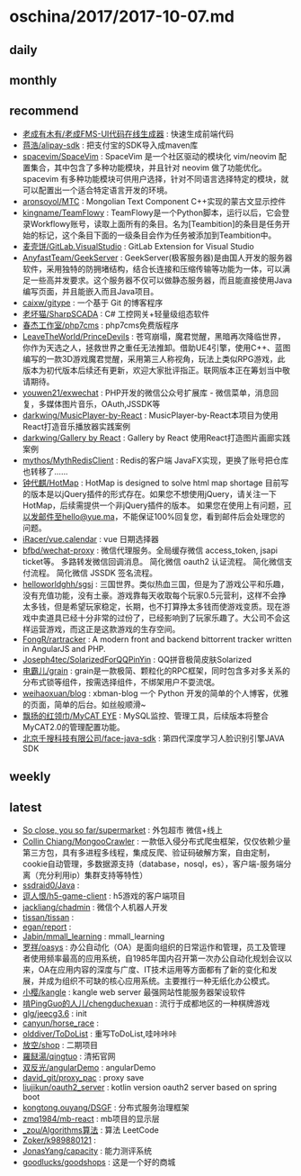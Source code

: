# oschina/2017/2017-10-07.md



## daily



## monthly



## recommend

- [老成有木有/老成FMS-UI代码在线生成器](http://git.oschina.net/lcfms/lcfms) : 快速生成前端代码
- [蒋浩/alipay-sdk](http://git.oschina.net/howe/alipay-sdk) : 把支付宝的SDK导入成maven库
- [spacevim/SpaceVim](http://git.oschina.net/spacevim/SpaceVim) : SpaceVim 是一个社区驱动的模块化 vim/neovim 配置集合，其中包含了多种功能模块，并且针对 neovim 做了功能优化。spacevim 有多种功能模块可供用户选择，针对不同语言选择特定的模块，就可以配置出一个适合特定语言开发的环境。
- [aronsoyol/MTC](http://git.oschina.net/aronsoyol/MTC) : Mongolian Text Component C++实现的蒙古文显示控件
- [kingname/TeamFlowy](http://git.oschina.net/kingname/TeamFlowy) : TeamFlowy是一个Python脚本，运行以后，它会登录Workflowy账号，读取上面所有的条目。名为[Teambition]的条目是任务开始的标记，这个条目下面的一级条目会作为任务被添加到Teambition中。
- [麦壳饼/GitLab.VisualStudio](http://git.oschina.net/maikebing/GitLab.VisualStudio) : GitLab Extension for Visual Studio
- [AnyfastTeam/GeekServer](http://git.oschina.net/anyfast/GeekServer) : GeekServer(极客服务器)是由国人开发的服务器软件，采用独特的防拥堵结构，结合长连接和压缩传输等功能为一体，可以满足一些高并发要求。这个服务器不仅可以做静态服务器，而且能直接使用Java编写页面，并且能嵌入而且Java项目。
- [caixw/gitype](http://git.oschina.net/caixw/typing) : 一个基于 Git 的博客程序
- [老坏猫/SharpSCADA](http://git.oschina.net/LaoHuaiMiao/SharpSCADA) : C# 工控网关+轻量级组态软件
- [春杰工作室/php7cms](http://git.oschina.net/wchunjie/php7cms) : php7cms免费版程序
- [LeaveTheWorld/PrinceDevils](http://git.oschina.net/LeaveTheWorld/PrinceDevils) : 苍穹崩塌，魔君觉醒，黑暗再次降临世界，你作为天选之人，拯救世界之重任无法推卸。借助UE4引擎，使用C++、蓝图编写的一款3D游戏魔君觉醒，采用第三人称视角，玩法上类似RPG游戏，此版本为初代版本后续还有更新，欢迎大家批评指正。联网版本正在筹划当中敬请期待。
- [youwen21/exwechat](http://git.oschina.net/youwen21/exwechat) : PHP开发的微信公众号扩展库 - 微信菜单，消息回复，多媒体图片音乐，OAuth,JSSDK等
- [darkwing/MusicPlayer-by-React](http://git.oschina.net/darkwing/MusicPlayer-by-React) : MusicPlayer-by-React本项目为使用React打造音乐播放器实践案例
- [darkwing/Gallery by React](http://git.oschina.net/darkwing/Gallery-by-React) : Gallery by React 使用React打造图片画廊实践案例
- [mythos/MythRedisClient](http://git.oschina.net/kcp1104/MythRedisClient) : Redis的客户端 JavaFX实现，更换了账号把仓库也转移了......
- [钟代麒/HotMap](http://git.oschina.net/zhongdaiqi/HotMap) : HotMap is designed to solve html map shortage 目前写的版本是以jQuery插件的形式存在。如果您不想使用jQuery，请关注一下HotMap，后续需提供一个非jQuery插件的版本。 如果您在使用上有问题，可以发邮件至hello@yue.ma，不能保证100%回复您，看到邮件后会处理您的问题。
- [iRacer/vue.calendar](http://git.oschina.net/iracer/vue.calendar) : vue 日期选择器
- [bfbd/wechat-proxy](http://git.oschina.net/bfbd/wechat-proxy) : 微信代理服务。全局缓存微信 access_token, jsapi ticket等。 多路转发微信回调消息。 简化微信 oauth2 认证流程。 简化微信支付流程。 简化微信 JSSDK 签名流程。
- [helloworldghh/sgsj](http://git.oschina.net/helloworldghh/sgsj) : 三国世界。类似热血三国，但是为了游戏公平和乐趣，没有充值功能，没有土豪。游戏靠每天收取每个玩家0.5元营利，这样不会挣太多钱，但是希望玩家稳定，长期，也不打算挣太多钱而使游戏变质。现在游戏中卖道具已经十分非常的过份了，已经影响到了玩家乐趣了。大公司不会这样运营游戏，而这正是这款游戏的生存空间。
- [FongR/rartracker](http://git.oschina.net/511311/rartracker) : A modern front and backend bittorrent tracker written in AngularJS and PHP.
- [Joseph4tec/SolarizedForQQPinYin](http://git.oschina.net/joseph4tec/SolarizedForQQPinYin) : QQ拼音极简皮肤Solarized
- [电霸儿/grain](http://git.oschina.net/dianbaer/grain) : grain是一款极简、颗粒化的RPC框架，同时包含多对多关系的分布式锁等组件，按需选择组件，不绑架用户不耍流氓。
- [weihaoxuan/blog](http://git.oschina.net/weihaoxuan/blog) : xbman-blog 一个 Python 开发的简单的个人博客，优雅的页面，简单的后台。如丝般顺滑~
- [飘扬的红领巾/MyCAT EYE](http://git.oschina.net/redtie/mycateye) : MySQL监控、管理工具，后续版本将整合MyCAT2.0的管理配置功能。
- [北京千搜科技有限公司/face-java-sdk](http://git.oschina.net/qiansou/face-v4-java-sdk) : 第四代深度学习人脸识别引擎JAVA SDK


## weekly



## latest

- [So close, you so far/supermarket](http://git.oschina.net/Soclose/supermarket) : 外包超市 微信+线上
- [Collin Chiang/MongooCrawler](http://git.oschina.net/coliza/MongooCrawler) : 一款低入侵分布式爬虫框架，仅仅依赖少量第三方包，具有多进程多线程，集成反爬、验证码破解方案，自由定制，cookie自动管理，多数据源支持（database，nosql，es），客户端-服务端分离（充分利用ip）集群支持等特性）
- [ssdraid0/Java](http://git.oschina.net/ssdraid0/Java) : 
- [逗人恨/h5-game-client](http://git.oschina.net/zhangbeiyuan/h5-game-client) : h5游戏的客户端项目
- [jackliang/chadmin](http://git.oschina.net/liangboceo/chadmin) : 微信个人机器人开发
- [tissan/tissan](http://git.oschina.net/tissan/tissan) : 
- [egan/report](http://git.oschina.net/egzosn/report) : 
- [Jabin/mmall_learning](http://git.oschina.net/jabincode/mmall_learning) : mmall_learning
- [罗祥/oasys](http://git.oschina.net/aaluoxiang/oa_system) : 办公自动化（OA）是面向组织的日常运作和管理，员工及管理者使用频率最高的应用系统，自1985年国内召开第一次办公自动化规划会议以来，OA在应用内容的深度与广度、IT技术运用等方面都有了新的变化和发展，并成为组织不可缺的核心应用系统。主要推行一种无纸化办公模式。
- [小樱/kangle](http://git.oschina.net/cc12655/kangle) : kangle web server 最强网站性能服务器架设软件
- [啃PingGuo的人儿/chengduchexuan](http://git.oschina.net/qianggegege/chengduchexuan) : 流行于成都地区的一种棋牌游戏
- [glg/jeecg3.6](http://git.oschina.net/glg/jeecg3.6) : init
- [canyun/horse_race](http://git.oschina.net/canyun0228/horse_race) : 
- [olddiver/ToDoList](http://git.oschina.net/olddiver/ToDoList) : 重写ToDoList,哇咔咔咔
- [放空/shop](http://git.oschina.net/owenone/shop) : 二期项目
- [羅餸湯/qingtuo](http://git.oschina.net/luosongtang/qingtuo) : 清拓官网
- [双反光/angularDemo](http://git.oschina.net/shuangfanguang/angularDemo) : angularDemo
- [david_git/proxy_pac](http://git.oschina.net/david_crazy/proxy_pac) : proxy save
- [liujikun/oauth2_server](http://git.oschina.net/jackylisir/oauth2_server) : kotlin version oauth2 server based on spring boot
- [kongtong.ouyang/DSGF](http://git.oschina.net/kongtongoy/DSGF) : 分布式服务治理框架
- [zmq1984/mb-react](http://git.oschina.net/zmq1984/mb-react) : mb项目的显示层
- [_zou/Algorithms算法](http://git.oschina.net/lizco/Algorithms) : 算法 LeetCode
- [Zoker/k989880121](http://git.oschina.net/kesin/k989880121) : 
- [JonasYang/capacity](http://git.oschina.net/freeskys/capacity) : 能力测评系统
- [goodlucks/goodshops](http://git.oschina.net/goodlucks/goodshops) : 这是一个好的商城